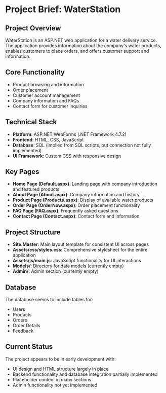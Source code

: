 # Project Brief: WaterStation

## Project Overview
WaterStation is an ASP.NET web application for a water delivery service. The application provides information about the company's water products, enables customers to place orders, and offers customer support and information.

## Core Functionality
- Product browsing and information
- Order placement
- Customer account management
- Company information and FAQs
- Contact form for customer inquiries

## Technical Stack
- **Platform**: ASP.NET WebForms (.NET Framework 4.7.2)
- **Frontend**: HTML, CSS, JavaScript
- **Database**: SQL (implied from SQL scripts, but connection not fully implemented)
- **UI Framework**: Custom CSS with responsive design

## Key Pages
- **Home Page (Default.aspx)**: Landing page with company introduction and featured products
- **About Page (About.aspx)**: Company information and history
- **Product Page (Products.aspx)**: Display of available water products
- **Order Page (OrderNow.aspx)**: Order placement functionality
- **FAQ Page (FAQ.aspx)**: Frequently asked questions
- **Contact Page (Contact.aspx)**: Contact form and information

## Project Structure
- **Site.Master**: Main layout template for consistent UI across pages
- **Assets/css/styles.css**: Comprehensive stylesheet for the entire application
- **Assets/js/main.js**: JavaScript functionality for UI interactions
- **Models/**: Directory for data models (currently empty)
- **Admin/**: Admin section (currently empty)

## Database
The database seems to include tables for:
- Users
- Products
- Orders
- Order Details
- Feedback

## Current Status
The project appears to be in early development with:
- UI design and HTML structure largely in place
- Backend functionality and database integration partially implemented
- Placeholder content in many sections
- Admin functionality not yet implemented